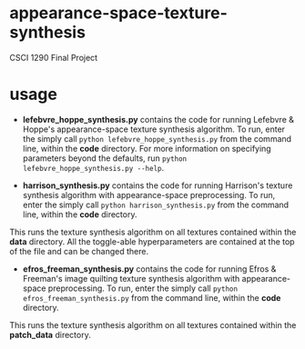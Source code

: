 # appearance-space-texture-synthesis
CSCI 1290 Final Project

# usage

- **lefebvre_hoppe_synthesis.py** contains the code for running Lefebvre & Hoppe's appearance-space texture synthesis algorithm. 
To run, enter the simply call `python lefebvre_hoppe_synthesis.py` from the command line, within the **code** directory.
For more information on specifying parameters beyond the defaults, run `python lefebvre_hoppe_synthesis.py --help`.

- **harrison_synthesis.py** contains the code for running Harrison's texture synthesis algorithm with appearance-space preprocessing. 
To run, enter the simply call `python harrison_synthesis.py` from the command line, within the **code** directory.

This runs the texture synthesis algorithm on all textures contained within the **data** directory. All the toggle-able hyperparameters are contained at the top of the file and can be changed there. 

- **efros_freeman_synthesis.py** contains the code for running Efros & Freeman's image quilting texture synthesis algorithm with appearance-space preprocessing. 
To run, enter the simply call `python efros_freeman_synthesis.py` from the command line, within the **code** directory.

This runs the texture synthesis algorithm on all textures contained within the **patch_data** directory.